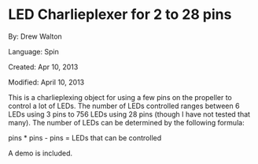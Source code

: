 # LED Charlieplexer for 2 to 28 pins

By: Drew Walton

Language: Spin

Created: Apr 10, 2013

Modified: April 10, 2013

This is a charlieplexing object for using a few pins on the propeller to control a lot of LEDs. The number of LEDs controlled ranges between 6 LEDs using 3 pins to 756 LEDs using 28 pins (though I have not tested that many). The number of LEDs can be determined by the following formula:

pins \* pins - pins = LEDs that can be controlled

A demo is included.

